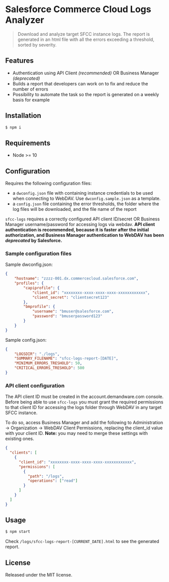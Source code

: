 # Salesforce Commerce Cloud Logs Analyzer

> Download and analyze target SFCC instance logs. The report is generated in an html file with all the errors exceeding a threshold, sorted by severity.

## Features

- Authentication using API Client _(recommended)_ OR Business Manager _(deprecated)_
- Builds a report that developers can work on to fix and reduce the number of errors
- Possibility to automate the task so the report is generated on a weekly basis for example

## Installation

```bash
$ npm i
```

## Requirements

- Node >= 10

## Configuration

Requires the following configuration files:

- a `dwconfig.json` file with containing instance credentials to be used when connecting to WebDAV. Use `dwconfig.sample.json` as a template.
- a `config.json` file containing the error thresholds, the folder where the log files will be downloaded, and the file name of the report

`sfcc-logs` requires a correctly configured API client ID/secret OR Business Manager username/password for accessing logs via webdav. **API client authentication is recommended, because it is faster after the initial authorization, and Business Manager authentication to WebDAV has been _deprecated_ by Salesforce.**

### Sample configuration files

Sample dwconfig.json:
```json
{
    "hostname": "zzzz-001.dx.commercecloud.salesforce.com",
    "profiles": {
        "capiprofile": {
            "client_id": "xxxxxxxx-xxxx-xxxx-xxxx-xxxxxxxxxxxx",
            "client_secret": "clientsecret123"
        },
        "bmprofile": {
            "username": "bmuser@salesforce.com",
            "password": "bmuserpassword123"
        }
    }
}
```

Sample config.json:
```json
{
    "LOGSDIR": "./logs",
    "SUMMARY_FILENAME": "sfcc-logs-report-[DATE]",
    "MINIMUM_ERRORS_TRESHOLD": 50,
    "CRITICAL_ERRORS_TRESHOLD": 500
}
```

### API client configuration

The API client ID must be created in the account.demandware.com console. Before being able to use `sfcc-logs` you must grant the required permissions to that client ID for accessing the logs folder through WebDAV in any target SFCC instance.

To do so, access Business Manager and add the following to Administration -> Organization -> WebDAV Client Permissions, replacing the client_id value with your client ID. **Note:** you may need to merge these settings with existing ones.

```json
{
  "clients": [
    {
      "client_id": "xxxxxxxx-xxxx-xxxx-xxxx-xxxxxxxxxxxx",
      "permissions": [
        {
          "path": "/logs",
          "operations": ["read"]
        }
      ]
    }
  ]
}
```

## Usage

```bash
$ npm start
```
Check `/logs/sfcc-logs-report-[CURRENT_DATE].html` to see the generated report.

## License

Released under the MIT license.